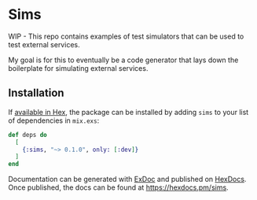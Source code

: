 # Sims

WIP - This repo contains examples of test simulators that can be used to test
external services.

My goal is for this to eventually be a code generator that lays down the
boilerplate for simulating external services.

## Installation

If [available in Hex](https://hex.pm/docs/publish), the package can be installed
by adding `sims` to your list of dependencies in `mix.exs`:

```elixir
def deps do
  [
    {:sims, "~> 0.1.0", only: [:dev]}
  ]
end
```

Documentation can be generated with [ExDoc](https://github.com/elixir-lang/ex_doc)
and published on [HexDocs](https://hexdocs.pm). Once published, the docs can
be found at <https://hexdocs.pm/sims>.
